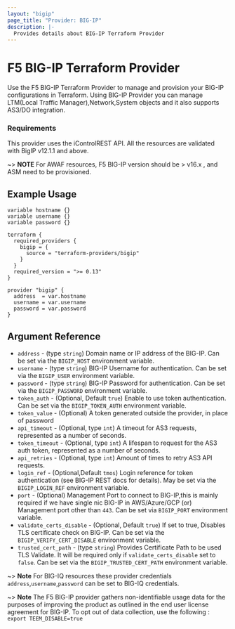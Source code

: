```yaml
---
layout: "bigip"
page_title: "Provider: BIG-IP"
description: |-
  Provides details about BIG-IP Terraform Provider
---
```


# F5 BIG-IP Terraform Provider

Use the F5 BIG-IP Terraform Provider to manage and provision your BIG-IP
configurations in Terraform. Using BIG-IP Provider you can manage LTM(Local Traffic Manager),Network,System objects and it also supports AS3/DO integration.

### Requirements

This provider uses the iControlREST API. All the resources are validated with BigIP v12.1.1 and above.

~> **NOTE** For AWAF resources, F5 BIG-IP version should be > v16.x , and ASM need to be provisioned.

## Example Usage

```hcl
variable hostname {}
variable username {}
variable password {}

terraform {
  required_providers {
    bigip = {
      source = "terraform-providers/bigip"
    }
  }
  required_version = ">= 0.13"
}

provider "bigip" {
  address  = var.hostname
  username = var.username
  password = var.password
}
```

## Argument Reference

- `address` - (type `string`) Domain name or IP address of the BIG-IP. Can be set via the `BIGIP_HOST` environment variable.
- `username` - (type `string`) BIG-IP Username for authentication. Can be set via the `BIGIP_USER` environment variable.
- `password` - (type `string`) BIG-IP Password for authentication. Can be set via the `BIGIP_PASSWORD` environment variable.
- `token_auth` - (Optional, Default `true`) Enable to use token authentication. Can be set via the `BIGIP_TOKEN_AUTH` environment variable.
- `token_value` - (Optional) A token generated outside the provider, in place of password
- `api_timeout` - (Optional, type `int`) A timeout for AS3 requests, represented as a number of seconds.
- `token_timeout` - (Optional, type `int`) A lifespan to request for the AS3 auth token, represented as a number of seconds.
- `api_retries` - (Optional, type `int`) Amount of times to retry AS3 API requests.
- `login_ref` - (Optional,Default `tmos`) Login reference for token authentication (see BIG-IP REST docs for details). May be set via the `BIGIP_LOGIN_REF` environment variable.
- `port` - (Optional) Management Port to connect to BIG-IP,this is mainly required if we have single nic BIG-IP in AWS/Azure/GCP (or) Management port other than `443`. Can be set via `BIGIP_PORT` environment variable.
- `validate_certs_disable` - (Optional, Default `true`) If set to true, Disables TLS certificate check on BIG-IP. Can be set via the `BIGIP_VERIFY_CERT_DISABLE` environment variable.
- `trusted_cert_path` - (type `string`) Provides Certificate Path to be used TLS Validate. It will be required only if `validate_certs_disable` set to `false`. Can be set via the `BIGIP_TRUSTED_CERT_PATH` environment variable.

~> **Note** For BIG-IQ resources these provider credentials `address`,`username`,`password` can be set to BIG-IQ credentials.

~> **Note** The F5 BIG-IP provider gathers non-identifiable usage data for the purposes of improving the product as outlined in the end user license agreement for BIG-IP. To opt out of data collection, use the following : `export TEEM_DISABLE=true`